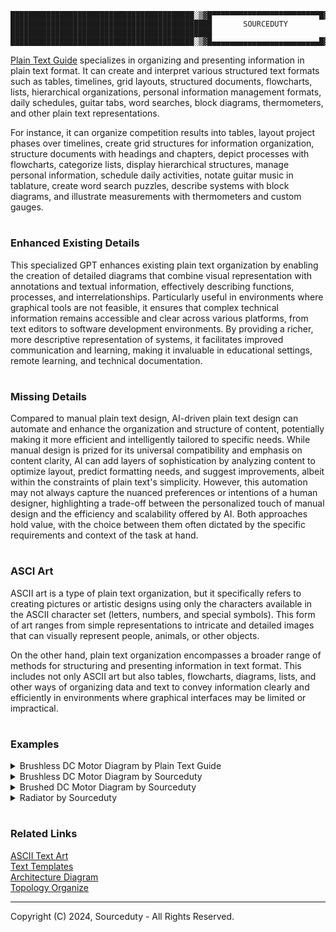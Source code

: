```
█████████████████████████████████████████░▒▓█▀▀▀▀▀▀▀▀▀▀▀▀▀▀▀▀▀▀▀▀▀▀▀▀█▓▒░█████████████████████████████████████████
█████████████████████████████████████████████       SOURCEDUTY       █████████████████████████████████████████████
█████████████████████████████████████████░▒▓█▄▄▄▄▄▄▄▄▄▄▄▄▄▄▄▄▄▄▄▄▄▄▄▄█▓▒░█████████████████████████████████████████

```

[Plain Text Guide](https://chat.openai.com/g/g-63ldbtCMe-plain-text-guide) specializes in organizing and presenting information in plain text format. It can create and interpret various structured text formats such as tables, timelines, grid layouts, structured documents, flowcharts, lists, hierarchical organizations, personal information management formats, daily schedules, guitar tabs, word searches, block diagrams, thermometers, and other plain text representations.

For instance, it can organize competition results into tables, layout project phases over timelines, create grid structures for information organization, structure documents with headings and chapters, depict processes with flowcharts, categorize lists, display hierarchical structures, manage personal information, schedule daily activities, notate guitar music in tablature, create word search puzzles, describe systems with block diagrams, and illustrate measurements with thermometers and custom gauges.

#
### Enhanced Existing Details

This specialized GPT enhances existing plain text organization by enabling the creation of detailed diagrams that combine visual representation with annotations and textual information, effectively describing functions, processes, and interrelationships. Particularly useful in environments where graphical tools are not feasible, it ensures that complex technical information remains accessible and clear across various platforms, from text editors to software development environments. By providing a richer, more descriptive representation of systems, it facilitates improved communication and learning, making it invaluable in educational settings, remote learning, and technical documentation.

#
### Missing Details

Compared to manual plain text design, AI-driven plain text design can automate and enhance the organization and structure of content, potentially making it more efficient and intelligently tailored to specific needs. While manual design is prized for its universal compatibility and emphasis on content clarity, AI can add layers of sophistication by analyzing content to optimize layout, predict formatting needs, and suggest improvements, albeit within the constraints of plain text's simplicity. However, this automation may not always capture the nuanced preferences or intentions of a human designer, highlighting a trade-off between the personalized touch of manual design and the efficiency and scalability offered by AI. Both approaches hold value, with the choice between them often dictated by the specific requirements and context of the task at hand.

#
### ASCI Art

ASCII art is a type of plain text organization, but it specifically refers to creating pictures or artistic designs using only the characters available in the ASCII character set (letters, numbers, and special symbols). This form of art ranges from simple representations to intricate and detailed images that can visually represent people, animals, or other objects.

On the other hand, plain text organization encompasses a broader range of methods for structuring and presenting information in text format. This includes not only ASCII art but also tables, flowcharts, diagrams, lists, and other ways of organizing data and text to convey information clearly and efficiently in environments where graphical interfaces may be limited or impractical.

#
### Examples

<details><summary>Brushless DC Motor Diagram by Plain Text Guide</summary>
<br>

Brushless DC Motor Diagram by Plain Text Guide

 ```

                Brushless DC Electric Motor
          ___________________________________
         |                                   |
         |             Stator                |
         |        (with windings)            |
         |                                   |
         |    ___________________________    |
         |   |                           |   |
         |   |          Rotor            |   |
         |   |    (with permanent        |   |
         |   |     magnets attached)     |   |
         |   |___________________________|   |
         |                                   |
         |           Electronic             |
         |           Controller             |
         |___________________________________|


 ```

<br>
</details>
<details><summary>Brushless DC Motor Diagram by Sourceduty</summary>
<br>

Brushless DC Motor Diagram by Sourceduty

 ```
                  --------   
                 |        |  
                 |        | 
                 |        |  ROTOR
                 |        |  SHAFT 
                 |        | 
                 |        | 
_________________|________|________________
|                |________|                |   
|_____________  /__________\  _____________|
|             ||            ||             |
|      )(     ||            ||     )(      |  
|  ||||OO|||| ||            || ||||OO||||  |
|  ====OO==== ||            || ====OO====  |
|  ====OO==== ||            || ====OO====  |
|  ====OO==== ||   BONDED   || ====OO====  |  
|  ====OO==== ||   MAGNET   || ====OO====  |
|  ====OO==== ||            || ====OO====  |
|  ====OO==== ||            || ====OO====  |
|  ||||OO|||| ||            || ||||OO||||  |
|             ||            ||             |
|              \\          //    STATOR    |
|              |_|        |_|    COILS     |
|_______________||________||_______________|
|________________|________|________________|
                 |        |
                 |        |
 \\\\\\\\\\\\\\\\|________|////////////////
  ///////////////|___  ___|\\\\\\\\\\\\\\\\  FAN

 ```

<br>
</details>
<details><summary>Brushed DC Motor Diagram by Sourceduty</summary>
<br>

Brushed DC Motor Diagram by Sourceduty


 ```
POWER IN (+)                   POWER IN (-)
_______________            ________________
              |            |
              |  --------  |
              | |        | |
              | |        | |
              | |        | |
              | |        | |
             _|_|________|_|_
            |_|_|________|_|_|   COMMUTATOR INTERFACE
____________|___|________|___|_____________
|               |        |                |   
|____________  /__________\  _____________|
|            || ||      || ||             |
|            || ||      || ||             |
|            || ||      || ||             |
|            || ||      || ||             |
|            || ||      || ||             |
|            || || CORE || ||             |  STATOR ENCLOSURE
|            || ||      || ||             |
|            || ||      || ||             |
|            || ||      || ||             |
|            || ||      || ||             |
|            ||_||______||_||   STATOR    |
|            |__|________|__|   MAGNETS   |
|               |        |                |
|_______________|________|________________|
|_______________|________|________________|
                |        |
                |________|  SHAFT

 ```

POWER IN (+) and POWER IN (-): These represent the electrical input terminals where the power source is connected to drive the motor or generator.

COMMUTATOR INTERFACE: This part is responsible for the conversion between AC and DC power and vice versa, depending on whether the device is a motor or a generator.

STATOR ENCLOSURE: It houses the stationary parts of the motor or generator, including the core and the stator magnets.

CORE: The core is typically made of ferromagnetic material and contributes to the magnetic field inside the motor or generator.

STATOR MAGNETS: These are fixed magnets in the stator that create a stationary magnetic field which interacts with the rotor to produce motion in a motor, or electrical current in a generator.

SHAFT: This is the central part that rotates, transferring mechanical power in the case of a motor, or being driven to generate electricity in a generator.

<br>
</details>
<details><summary>Radiator by Sourceduty</summary>
<br>

```
					               O
 ___|>>>|___     ___| 
|___     ___|   |___    
 ___|   |___     ___| 
|___     ___|   |___  
 ___|   |___     ___| 
|___     ___|   |___  
 ___|   |___     ___| 
|___     ___|   |___ 
 ___|   |___     ___| 
|___     ___|   |___ 
 ___|   |___     ___| 
|___     ___|   |___     
 ___|   |___     ___|
|___     ___|   |___    
	|   |___     ___| 
	|       |>>>|
	|
	|<<<<<<<<<<<<<<<|
					|
 ___|>>>|___     ___| 
|___     ___|   |___    
 ___|   |___     ___| 
|___     ___|   |___  
 ___|   |___     ___| 
|___     ___|   |___  
 ___|   |___     ___| 
|___     ___|   |___ 
 ___|   |___     ___| 
|___     ___|   |___ 
 ___|   |___     ___| 
|___     ___|   |___     
 ___|   |___     ___|
|___     ___|   |___    
	|   |___     ___| 
	|       |>>>|
	I
```

This diagram represents a radiator with a series of aligned, stacked rectangular panels. It features a symmetrical arrangement, with an arrow pointing right at both the top and bottom. The radiator consists of several horizontal sections, each with alternating filled and empty spaces, creating a repetitive structure. The arrows suggest a flow of heat or fluid through the radiator, indicating its function in distributing warmth. The pattern alternates between sections of three stacked panels and single panels, which may denote different parts or stages of the radiator. The diagram concludes with a transition in the pattern, reflecting a change or end of the radiator unit.

<br>
</details>

#
### Related Links

[ASCII Text Art](https://chat.openai.com/g/g-G7eF51owY-ascii-text-art)
<br>
[Text Templates](https://chat.openai.com/g/g-GsTxQDRxX-text-templates)
<br>
[Architecture Diagram](https://chat.openai.com/g/g-gqbA5hlb2-architecture-diagram)
<br>
[Topology Organize](https://github.com/sourceduty/Topology_Optimize)

***
Copyright (C) 2024, Sourceduty - All Rights Reserved.
